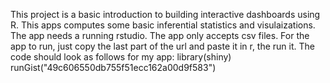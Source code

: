 This project is a basic introduction to building interactive dashboards using R.
This apps computes some basic inferential statistics and visulaizations.
The app needs a running rstudio.
The app only accepts csv files.
For the app to run, just copy the last part of the url and paste it in r, the run it. 
The code should look as follows for my app:
library(shiny)
runGist("49c606550db755f51ecc162a00d9f583")
